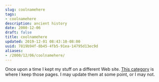 ```yaml
---
slug: coolnamehere
tags:
- coolnamehere
description: ancient history
date: 2000-12-06
draft: false
title: coolnamehere
updated: 2019-12-01 08:43:10-08:00
uuid: 7819b94f-8b45-4fb5-91ea-14795d13ec9d
aliases:
- /2000/12/06/coolnamehere/
---
```

Once upon a time I kept my stuff on a different Web site. [This
category](/categories/coolnamehere) is where I keep those pages. I may
update them at some point, or I may not.
